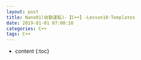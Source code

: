 ```yaml
---
layout: post
title: Nano01(自動運転)-【C++】-Lesson10-Templates
date: 2019-01-01 07:00:10
categories: C++
tags: C++
---
```

* content
{:toc}

